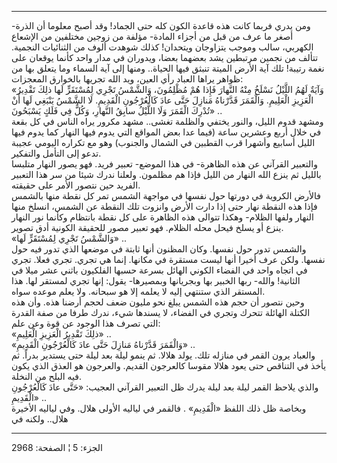 ------------------------------------------------------------------------

ومن يدري فربما كانت هذه قاعدة الكون كله حتى الجماد! وقد أصبح معلوما أن
الذرة- أصغر ما عرف من قبل من أجزاء المادة- مؤلفة من زوجين مختلفين من
الإشعاع الكهربي، سالب وموجب يتزاوجان ويتحدان! كذلك شوهدت ألوف من
الثنائيات النجمية. تتألف من نجمين مرتبطين يشد بعضهما بعضا، ويدوران في
مدار واحد كأنما يوقعان على نغمة رتيبة! تلك آية الأرض الميتة تنبثق فيها
الحياة.. ومنها إلى آية السماء وما يتعلق بها من ظواهر يراها العباد رأي
العين، ويد الله تجريها بالخوارق المعجزات:  
«وَآيَةٌ لَهُمُ اللَّيْلُ نَسْلَخُ مِنْهُ النَّهارَ فَإِذا هُمْ مُظْلِمُونَ، وَالشَّمْسُ تَجْرِي لِمُسْتَقَرٍّ لَها
ذلِكَ تَقْدِيرُ الْعَزِيزِ الْعَلِيمِ. وَالْقَمَرَ قَدَّرْناهُ مَنازِلَ حَتَّى عادَ كَالْعُرْجُونِ الْقَدِيمِ. لَا
الشَّمْسُ يَنْبَغِي لَها أَنْ تُدْرِكَ الْقَمَرَ وَلَا اللَّيْلُ سابِقُ النَّهارِ، وَكُلٌّ فِي فَلَكٍ يَسْبَحُونَ»
..  
ومشهد قدوم الليل، والنور يختفي والظلمة تغشى.. مشهد مكرور يراه الناس في
كل بقعة في خلال أربع وعشرين ساعة (فيما عدا بعض المواقع التي يدوم فيها
النهار كما يدوم فيها الليل أسابيع وأشهرا قرب القطبين في الشمال والجنوب)
وهو مع تكراره اليومي عجيبة تدعو إلى التأمل والتفكير.  
والتعبير القرآني عن هذه الظاهرة- في هذا الموضع- تعبير فريد. فهو يصور
النهار متلبسا بالليل ثم ينزع الله النهار من الليل فإذا هم مظلمون. ولعلنا
ندرك شيئا من سر هذا التعبير الفريد حين نتصور الأمر على حقيقته.  
فالأرض الكروية في دورتها حول نفسها في مواجهة الشمس تمر كل نقطة منها
بالشمس فإذا هذه النقطة نهار حتى إذا دارت الأرض وانزوت تلك النقطة عن
الشمس، انسلخ منها النهار ولفها الظلام- وهكذا تتوالى هذه الظاهرة على كل
نقطة بانتظام وكأنما نور النهار ينزع أو يسلخ فيحل محله الظلام. فهو تعبير
مصور للحقيقة الكونية أدق تصوير.  
«وَالشَّمْسُ تَجْرِي لِمُسْتَقَرٍّ لَها» ..  
والشمس تدور حول نفسها. وكان المظنون أنها ثابتة في موضعها الذي تدور فيه
حول نفسها. ولكن عرف أخيرا أنها ليست مستقرة في مكانها. إنما هي تجري. تجري
فعلا. تجري في اتجاه واحد في الفضاء الكوني الهائل بسرعة حسبها الفلكيون
باثني عشر ميلا في الثانية! والله- ربها الخبير بها وبجريانها وبمصيرها-
يقول: إنها تجري لمستقر لها. هذا المستقر الذي ستنتهي إليه لا يعلمه إلا هو
سبحانه. ولا يعلم موعده سواه.  
وحين نتصور أن حجم هذه الشمس يبلغ نحو مليون ضعف لحجم أرضنا هذه. وأن هذه
الكتلة الهائلة تتحرك وتجري في الفضاء، لا يسندها شيء، ندرك طرفا من صفة
القدرة التي تصرف هذا الوجود عن قوة وعن علم:  
«ذلِكَ تَقْدِيرُ الْعَزِيزِ الْعَلِيمِ» ..  
«وَالْقَمَرَ قَدَّرْناهُ مَنازِلَ حَتَّى عادَ كَالْعُرْجُونِ الْقَدِيمِ» ..  
والعباد يرون القمر في منازله تلك. يولد هلالا. ثم ينمو ليلة بعد ليلة حتى
يستدير بدراً. ثم يأخذ في التناقص حتى يعود هلالا مقوسا كالعرجون القديم.
والعرجون هو العذق الذي يكون فيه البلح من النخلة.  
والذي يلاحظ القمر ليلة بعد ليلة يدرك ظل التعبير القرآني العجيب: «حَتَّى عادَ
كَالْعُرْجُونِ الْقَدِيمِ» ..  
وبخاصة ظل ذلك اللفظ «الْقَدِيمِ» . فالقمر في لياليه الأولى هلال. وفي لياليه
الأخيرة هلال.. ولكنه في

------------------------------------------------------------------------

الجزء: 5 ¦ الصفحة: 2968
